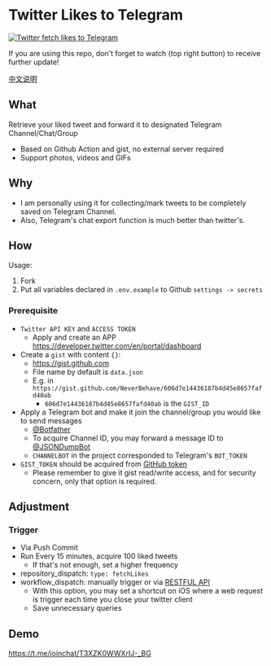 # Twitter Likes to Telegram

[![Twitter fetch likes to Telegram](https://github.com/NeverBehave/Tweet2Telegram/actions/workflows/fetchLikes.yml/badge.svg?branch=main)](https://github.com/NeverBehave/Tweet2Telegram/actions/workflows/fetchLikes.yml)

If you are using this repo, don't forget to watch (top right button) to receive further update!

[中文说明](./README.md)

## What 

Retrieve your liked tweet and forward it to designated Telegram Channel/Chat/Group

- Based on Github Action and gist, no external server required
- Support photos, videos and GIFs

## Why

- I am personally using it for collecting/mark tweets to be completely saved on Telegram Channel.
- Also, Telegram's chat export function is much better than twitter's.

## How

Usage:

1. Fork
2. Put all variables declared in `.env.example` to Github `settings -> secrets`

### Prerequisite

- `Twitter API KEY` and `ACCESS TOKEN`
    - Apply and create an APP https://developer.twitter.com/en/portal/dashboard
- Create a `gist` with content `{}`: 
    - https://gist.github.com
    - File name by default is `data.json`
    - E.g. in `https://gist.github.com/NeverBehave/606d7e14436187b4d45e8657fafd40ab`
        - `606d7e14436187b4d45e8657fafd40ab` is the `GIST_ID`
- Apply a Telegram bot and make it join the channel/group you would like to send messages
    - [@Botfather](https://t.me/botfather)
    - To acquire Channel ID, you may forward a message ID to [@JSONDumpBot](https://t.me/JSONDumpBot)
    - `CHANNELBOT` in the project corresponded to Telegram's `BOT_TOKEN` 
- `GIST_TOKEN` should be acquired from [GitHub token](https://github.com/settings/tokens)
    - Please remember to give it gist read/write access, and for security concern, only that option is required.

## Adjustment

### Trigger

- Via Push Commit 
- Run Every 15 minutes, acquire 100 liked tweets
    - If that's not enough, set a higher frequency
- repository_dispatch: `type: fetchLikes`
- workflow_dispatch: manually trigger or via [RESTFUL API](https://docs.github.com/en/rest/reference/actions#create-a-workflow-dispatch-event) 
    - With this option, you may set a shortcut on iOS where a web request is trigger each time you close your twitter client
    - Save unnecessary queries

## Demo

https://t.me/joinchat/T3XZK0WWXrIJ-_BG
